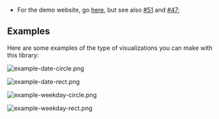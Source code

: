 - For the demo website, go [here](http://nlesc-sherlock.github.io/punchcardjs-demo/demo/), but see also [#51](https://github.com/nlesc-sherlock/punchcardjs/issues/51) and [#47](https://github.com/nlesc-sherlock/punchcardjs/issues/47);

## Examples

Here are some examples of the type of visualizations you can make with this library:

![example-date-circle.png](https://github.com/nlesc-sherlock/punchcardjs-demo/raw/master/doc/example-date-circle.png "example-date-circle.png")

![example-date-rect.png](https://github.com/nlesc-sherlock/punchcardjs-demo/raw/master/doc/example-date-rect.png "example-date-rect.png")

![example-weekday-circle.png](https://github.com/nlesc-sherlock/punchcardjs-demo/raw/master/doc/example-weekday-circle.png "example-weekday-circle.png")

![example-weekday-rect.png](https://github.com/nlesc-sherlock/punchcardjs-demo/raw/master/doc/example-weekday-rect.png "example-weekday-rect.png")




